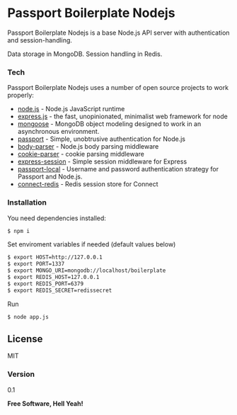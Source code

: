 # Passport Boilerplate Nodejs

Passport Boilerplate Nodejs is a base Node.js API server with authentication and session-handling. 

Data storage in MongoDB.
Session handling in Redis.

### Tech

Passport Boilerplate Nodejs uses a number of open source projects to work properly:

* [node.js] - Node.js JavaScript runtime
* [express.js] - the fast, unopinionated, minimalist web framework for node
* [mongoose] - MongoDB object modeling designed to work in an asynchronous environment.
* [passport] - Simple, unobtrusive authentication for Node.js
* [body-parser] - Node.js body parsing middleware
* [cookie-parser] - cookie parsing middleware
* [express-session] - Simple session middleware for Express
* [passport-local] - Username and password authentication strategy for Passport and Node.js.
* [connect-redis] - Redis session store for Connect

[node.js]: <http://nodejs.org>
[express.js]: <https://github.com/expressjs>
[mongoose]: <https://github.com/Automattic/mongoose>
[passport]: <https://github.com/jaredhanson/passport>
[body-parser]: <https://github.com/expressjs/body-parser>
[cookie-parser]: <https://github.com/expressjs/cookie-parser>
[express-session]: <https://github.com/expressjs/session>
[passport-local]: <https://github.com/jaredhanson/passport-local>
[connect-redis]: <https://github.com/tj/connect-redis>


### Installation

You need dependencies installed:

```sh
$ npm i
```

Set enviroment variables if needed (default values below)

```sh
$ export HOST=http://127.0.0.1
$ export PORT=1337
$ export MONGO_URI=mongodb://localhost/boilerplate
$ export REDIS_HOST=127.0.0.1
$ export REDIS_PORT=6379
$ export REDIS_SECRET=redissecret
```

Run

```sh
$ node app.js
```

License
----

MIT

### Version
0.1

**Free Software, Hell Yeah!**
